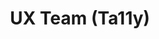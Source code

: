 ---
name: Elaine
title: UX Team (Ta11y)
tags:
  - ux
picture: ../../images/team/Elaine.png
alt-text: Woman with black hair, brown eyes, and clear glasses.
---